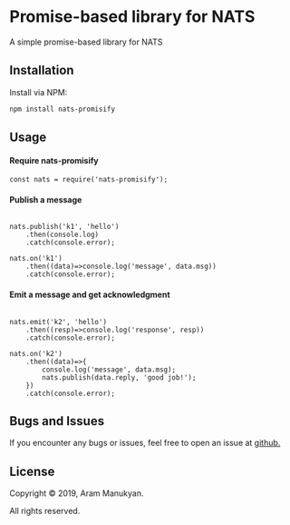# Promise-based library for NATS
A simple promise-based library for NATS

## Installation
Install via NPM:

```bash
npm install nats-promisify
```

## Usage

#### Require nats-promisify

```Require nats-promisify
const nats = require('nats-promisify');
```

#### Publish a message

```Publish a message

nats.publish('k1', 'hello')
    .then(console.log)
    .catch(console.error);

nats.on('k1')
    .then((data)=>console.log('message', data.msg))
    .catch(console.error);

```

#### Emit a message and get acknowledgment

```Publish a message

nats.emit('k2', 'hello')
    .then((resp)=>console.log('response', resp))
    .catch(console.error);

nats.on('k2')
    .then((data)=>{
        console.log('message', data.msg);
        nats.publish(data.reply, 'good job!');
    })
    .catch(console.error);

```

## Bugs and Issues

If you encounter any bugs or issues, feel free to open an issue at <a href="https://github.com/aramlmanukyan/nats-promisify"> github. </a>

## License

Copyright © 2019, Aram Manukyan.

All rights reserved.